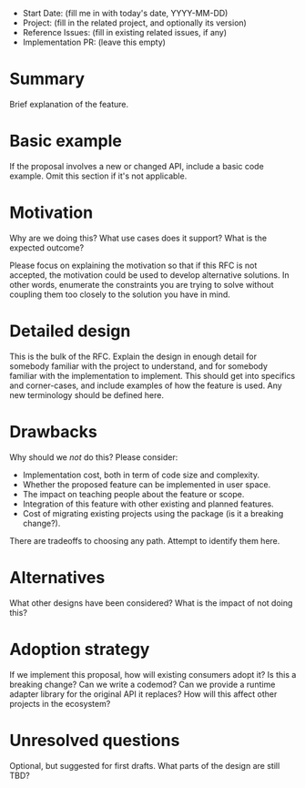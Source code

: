 - Start Date: (fill me in with today's date, YYYY-MM-DD)
- Project: (fill in the related project, and optionally its version)
- Reference Issues: (fill in existing related issues, if any)
- Implementation PR: (leave this empty)

# Summary

Brief explanation of the feature.

# Basic example

If the proposal involves a new or changed API, include a basic code example.
Omit this section if it's not applicable.

# Motivation

Why are we doing this? What use cases does it support? What is the expected
outcome?

Please focus on explaining the motivation so that if this RFC is not accepted, the motivation could be used to develop alternative solutions. In other words, enumerate the constraints you are trying to solve without coupling them too closely to the solution you have in mind.

# Detailed design

This is the bulk of the RFC. Explain the design in enough detail for somebody familiar with the project to understand, and for somebody familiar with the implementation to implement. This should get into specifics and corner-cases, and include examples of how the feature is used. Any new terminology should be defined here.

# Drawbacks

Why should we *not* do this? Please consider:

- Implementation cost, both in term of code size and complexity.
- Whether the proposed feature can be implemented in user space.
- The impact on teaching people about the feature or scope.
- Integration of this feature with other existing and planned features.
- Cost of migrating existing projects using the package (is it a breaking change?).

There are tradeoffs to choosing any path. Attempt to identify them here.

# Alternatives

What other designs have been considered? What is the impact of not doing this?

# Adoption strategy

If we implement this proposal, how will existing consumers adopt it? Is this a breaking change? Can we write a codemod? Can we provide a runtime adapter library for the original API it replaces? How will this affect other projects in the ecosystem?

# Unresolved questions

Optional, but suggested for first drafts. What parts of the design are still
TBD?
